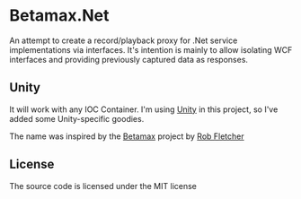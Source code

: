 # Betamax.Net

An attempt to create a record/playback proxy for .Net service implementations via interfaces.
It's intention is mainly to allow isolating WCF interfaces and providing previously captured data as responses.

## Unity

It will work with any IOC Container. I'm using [Unity][3] in this project, so I've added some Unity-specific goodies.

The name was inspired by the [Betamax][1] project by [Rob Fletcher][2]

[1]:http://robfletcher.github.com/betamax/
[2]:http://robfletcher.github.com
[3]:http://unity.codeplex.com/

## License

The source code is licensed under the MIT license